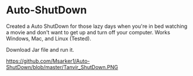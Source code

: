 # Auto-ShutDown
Created a Auto ShutDown for those lazy days when you're in bed watching a movie and don't want to get up and turn off your computer.
Works Windows, Mac, and Linux (Tested).

Download Jar file and run it.


https://github.com/Msarker1/Auto-ShutDown/blob/master/Tanvir_ShutDown.PNG
